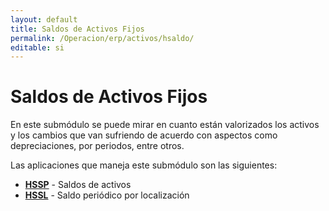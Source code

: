```yaml
---
layout: default
title: Saldos de Activos Fijos
permalink: /Operacion/erp/activos/hsaldo/
editable: si
---
```


# Saldos de Activos Fijos 

En este submódulo se puede mirar en cuanto están valorizados los activos y los cambios que van sufriendo de acuerdo con aspectos como depreciaciones, por periodos, entre otros.

Las aplicaciones que maneja este submódulo son las siguientes:

* [**HSSP**](http://docs.oasiscom.com/Operacion/erp/activos/hsaldo/hssp#saldos-de-activos-hssp) - Saldos de activos  
* [**HSSL**](http://docs.oasiscom.com/Operacion/erp/activos/hsaldo/hssl#saldo-periodico-por-localizacion-hssl) - Saldo periódico por localización 


